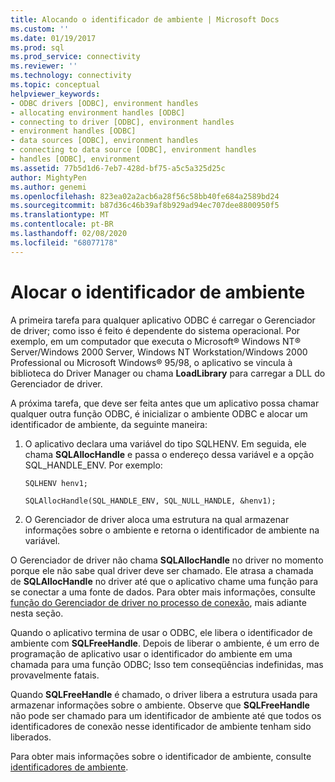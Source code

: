 ```yaml
---
title: Alocando o identificador de ambiente | Microsoft Docs
ms.custom: ''
ms.date: 01/19/2017
ms.prod: sql
ms.prod_service: connectivity
ms.reviewer: ''
ms.technology: connectivity
ms.topic: conceptual
helpviewer_keywords:
- ODBC drivers [ODBC], environment handles
- allocating environment handles [ODBC]
- connecting to driver [ODBC], environment handles
- environment handles [ODBC]
- data sources [ODBC], environment handles
- connecting to data source [ODBC], environment handles
- handles [ODBC], environment
ms.assetid: 77b5d1d6-7eb7-428d-bf75-a5c5a325d25c
author: MightyPen
ms.author: genemi
ms.openlocfilehash: 823ea02a2acb6a28f56c58bb40fe684a2589bd24
ms.sourcegitcommit: b87d36c46b39af8b929ad94ec707dee8800950f5
ms.translationtype: MT
ms.contentlocale: pt-BR
ms.lasthandoff: 02/08/2020
ms.locfileid: "68077178"
---
```

# <a name="allocating-the-environment-handle"></a>Alocar o identificador de ambiente
A primeira tarefa para qualquer aplicativo ODBC é carregar o Gerenciador de driver; como isso é feito é dependente do sistema operacional. Por exemplo, em um computador que executa o Microsoft® Windows NT® Server/Windows 2000 Server, Windows NT Workstation/Windows 2000 Professional ou Microsoft Windows® 95/98, o aplicativo se vincula à biblioteca do Driver Manager ou chama **LoadLibrary** para carregar a DLL do Gerenciador de driver.  
  
 A próxima tarefa, que deve ser feita antes que um aplicativo possa chamar qualquer outra função ODBC, é inicializar o ambiente ODBC e alocar um identificador de ambiente, da seguinte maneira:  
  
1.  O aplicativo declara uma variável do tipo SQLHENV. Em seguida, ele chama **SQLAllocHandle** e passa o endereço dessa variável e a opção SQL_HANDLE_ENV. Por exemplo:  
  
    ```  
    SQLHENV henv1;  
  
    SQLAllocHandle(SQL_HANDLE_ENV, SQL_NULL_HANDLE, &henv1);  
    ```  
  
2.  O Gerenciador de driver aloca uma estrutura na qual armazenar informações sobre o ambiente e retorna o identificador de ambiente na variável.  
  
 O Gerenciador de driver não chama **SQLAllocHandle** no driver no momento porque ele não sabe qual driver deve ser chamado. Ele atrasa a chamada de **SQLAllocHandle** no driver até que o aplicativo chame uma função para se conectar a uma fonte de dados. Para obter mais informações, consulte [função do Gerenciador de driver no processo de conexão](../../../odbc/reference/develop-app/driver-manager-s-role-in-the-connection-process.md), mais adiante nesta seção.  
  
 Quando o aplicativo termina de usar o ODBC, ele libera o identificador de ambiente com **SQLFreeHandle**. Depois de liberar o ambiente, é um erro de programação de aplicativo usar o identificador do ambiente em uma chamada para uma função ODBC; Isso tem conseqüências indefinidas, mas provavelmente fatais.  
  
 Quando **SQLFreeHandle** é chamado, o driver libera a estrutura usada para armazenar informações sobre o ambiente. Observe que **SQLFreeHandle** não pode ser chamado para um identificador de ambiente até que todos os identificadores de conexão nesse identificador de ambiente tenham sido liberados.  
  
 Para obter mais informações sobre o identificador de ambiente, consulte [identificadores de ambiente](../../../odbc/reference/develop-app/environment-handles.md).
